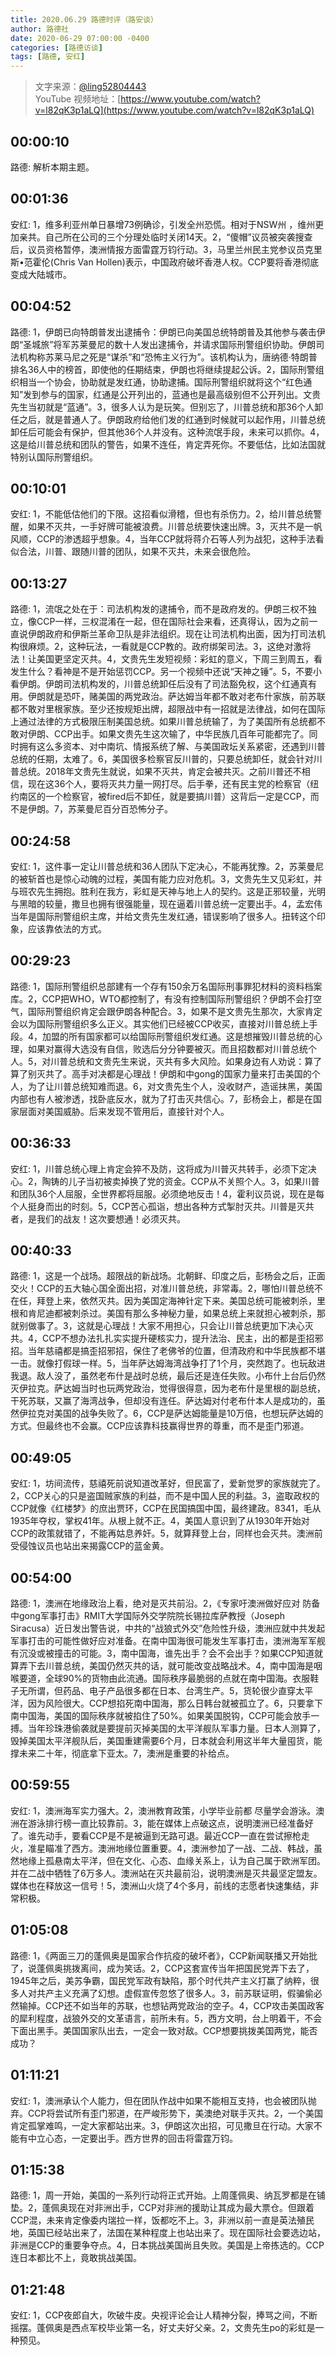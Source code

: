 ```yaml
---
title: 2020.06.29 路德时评（路安谈）
author: 路德社
date: 2020-06-29 07:00:00 -0400
categories: [路德访谈]
tags: [路德, 安红]
---
```


> 文字来源：[@ling52804443](https://twitter.com/ling52804443)  
> YouTube 视频地址：[https://www.youtube.com/watch?v=l82qK3p1aLQ](https://www.youtube.com/watch?v=l82qK3p1aLQ)

## 00:00:10

路德: 解析本期主题。

## 00:01:36

安红: 1，维多利亚州单日暴增73例确诊，引发全州恐慌。相对于NSW州 ，维州更加亲共。自己所在公司的三个分理处临时关闭14天。2，“傻帽”议员被突袭搜查后，议员资格暂停，澳洲情报方面雷霆万钧行动。3，马里兰州民主党参议员克里斯•范霍伦(Chris Van Hollen)表示，中国政府破坏香港人权。CCP要将香港彻底变成大陆城市。

## 00:04:52

路德: 1，伊朗已向特朗普发出逮捕令：伊朗已向美国总统特朗普及其他参与袭击伊朗“圣城旅”将军苏莱曼尼的数十人发出逮捕令，并请求国际刑警组织协助。伊朗司法机构称苏莱马尼之死是“谋杀”和“恐怖主义行为”。该机构认为，唐纳德·特朗普排名36人中的榜首，即使他的任期结束，伊朗也将继续提起公诉。2，国际刑警组织相当一个协会，协助就是发红通，协助逮捕。国际刑警组织就将这个“红色通知”发到参与的国家，红通是公开列出的，蓝通也是最高级别但不公开列出。文贵先生当初就是“蓝通”。3，很多人认为是玩笑。但别忘了，川普总统和那36个人卸任之后，就是普通人了。伊朗政府给他们发的红通到时候就可以起作用，川普总统卸任后可能会有保护，但其他36个人并没有。这种流氓手段，未来可以抓你。4，这是给川普总统和团队的警告，如果不连任，肯定弄死你。不要低估，比如法国就特别认国际刑警组织。

## 00:10:01

安红: 1，不能低估他们的下限。这招看似滑稽，但也有杀伤力。2，给川普总统警醒，如果不灭共，一手好牌可能被浪费。川普总统要快速出牌。3，灭共不是一帆风顺，CCP的渗透超乎想象。4，当年CCP就将蒋介石等人列为战犯，这种手法看似合法，川普、跟随川普的团队，如果不灭共，未来会很危险。

## 00:13:27

路德: 1，流氓之处在于：司法机构发的逮捕令，而不是政府发的。伊朗三权不独立，像CCP一样，三权混淆在一起，但在国际社会来看，还真得认，因为之前一直说伊朗政府和伊斯兰革命卫队是非法组织。现在让司法机构出面，因为打司法机构很麻烦。2，这种玩法，一看就是CCP教的。政府绑架司法。3，这绝对激将法！让美国更坚定灭共。4，文贵先生发短视频：彩虹的意义，下周三到周五，看发生什么？看神是不是开始惩罚CCP。另一个视频中还说“天神之锤”。5，不要小看伊朗。伊朗司法机构发的，川普总统卸任后没有了司法豁免权，这个红通真有用。伊朗就是恐吓，赌美国的两党政治。萨达姆当年都不敢对老布什家族，前苏联都不敢对里根家族。至少还按规矩出牌，超限战中有一招就是法律战，如何在国际上通过法律的方式极限压制美国总统。如果川普总统输了，为了美国所有总统都不敢对伊朗、CCP出手。如果文贵先生这次输了，中华民族几百年可能都完了。同时拥有这么多资本、对中南坑、情报系统了解、与美国政坛关系紧密，还遇到川普总统的任期，太难了。6，美国很多检察官反川普的，只要总统卸任，就会针对川普总统。2018年文贵先生就说，如果不灭共，肯定会被共灭。之前川普还不相信，现在这36个人，要将灭共力量一网打尽。后手拳，还有民主党的检察官（纽约南区的一个检察官，被fired后不卸任，就是要搞川普）这背后一定是CCP，而不是伊朗。7，苏莱曼尼百分百恐怖分子。

## 00:24:58

安红: 1，这件事一定让川普总统和36人团队下定决心，不能再犹豫。2，苏莱曼尼的被斩首也是惊心动魄的过程，美国有能力应对危机。3，文贵先生又见彩虹，并与班农先生拥抱。胜利在我方，彩虹是天神与地上人的契约。这是正邪较量，光明与黑暗的较量，撒旦也拥有很强能量，现在逼着川普总统一定要出手。4，孟宏伟当年是国际刑警组织主席，并给文贵先生发红通，错误影响了很多人。扭转这个印象，应该靠依法的方式。

## 00:29:23

路德: 1，国际刑警组织总部建有一个存有150余万名国际刑事罪犯材料的资料档案库。2，CCP把WHO，WTO都控制了，有没有控制国际刑警组织？伊朗不会打空气，国际刑警组织肯定会跟伊朗各种配合。3，如果不是文贵先生那次，大家肯定会以为国际刑警组织多么正义。其实他们已经被CCP收买，直接对川普总统上手段。4，加盟的所有国家都可以给国际刑警组织发红通。这是想摧毁川普总统的心理，如果对赢得大选没有自信，败选后分分钟要被灭。而且招数都对川普总统个人。5，对川普总统和文贵先生来说，灭共有多大风险。如果身边有人劝说：算了算了别灭共了。高手对决都是心理战！伊朗和中gong的国家力量来打击美国的个人，为了让川普总统知难而退。6，对文贵先生个人，没收财产，造谣抹黑，美国内部也有人被渗透，找卧底反水，就为了打击灭共信心。7，彭杨会上，都是在国家层面对美国威胁。后来发现不管用后，直接针对个人。

## 00:36:33

安红: 1，川普总统心理上肯定会猝不及防，这将成为川普灭共转手，必须下定决心。2，陶铸的儿子当初被卖掉换了党的资金。CCP从不关照个人。3，如果川普和团队36个人屈服，全世界都将屈服。必须绝地反击！4，霍利议员说，现在是每个人挺身而出的时刻。5，CCP苦心孤诣，想出各种方式掣肘灭共。川普是灭共者，是我们的战友！这次要想通！必须灭共。

## 00:40:33

路德: 1，这是一个战场。超限战的新战场。北朝鲜、印度之后，彭杨会之后，正面交火！CCP的五大轴心国全面出招，对准川普总统，非常毒。2，哪怕川普总统不在任，拜登上来，依然灭共。因为美国定海神针定下来。美国总统可能被刺杀，里根和肯尼迪都被刺杀过。美国有那么多神秘力量，如果总统上来就担心被刺杀，那就别做事了。3，这就是心理战！大家不用担心，只会让川普总统更加下决心灭共。4，CCP不想办法扎扎实实提升硬核实力，提升法治、民主，出的都是歪招邪招。当年慈禧都是搞歪招邪招，保住了老佛爷的位置，但清政府和中华民族都不堪一击。就像打假球一样。5，当年萨达姆海湾战争打了1个月，突然跑了。也玩敌进我退。敌人没了，虽然老布什是战时总统，最后还是连任失败。小布什上台后仍然灭伊拉克。萨达姆当时也玩两党政治，觉得很得意，因为老布什是里根的副总统，干死苏联，又赢了海湾战争，但却没有连任。萨达姆对付老布什本人是成功的，虽然伊拉克对美国的战争失败了。6，CCP是萨达姆能量是10万倍，也想玩萨达姆的方式。但最终也不会赢。CCP应该靠科技赢得世界的尊重，而不是歪门邪道。

## 00:49:05

安红: 1，坊间流传，慈禧死前说知道改革好，但民富了，爱新觉罗的家族就完了。2，CCP关心的只是盗国贼家族的利益，而不是中国人民的利益。3，盗取政权的CCP就像《红楼梦》的庶出贾环，CCP在民国搞国中国，最终建政。8341，毛从1935年夺权，掌权41年。从根上就不正。4，美国人意识到了从1930年开始对CCP的政策就错了，不能再姑息养奸。5，就算拜登上台，同样也会灭共。澳洲前受侵蚀议员也站出来揭露CCP的蓝金黄。

## 00:54:00

路德: 1，澳洲在地缘政治上看，绝对是灭共前沿。2，《专家吁澳洲做好应对 防备中gong军事打击》RMIT大学国际外交学院院长锡拉库萨教授（Joseph Siracusa）近日发出警告说，中共的“战狼式外交”危险性升级，澳洲应就中共发起军事打击的可能性做好应对准备。在南中国海很可能发生军事打击，澳洲海军军舰有沉没或被撞击的可能。3，南中国海，谁先出手？会不会出手？如果CCP知道就算弄下去川普总统，美国仍然灭共的话，就可能改变战略战术。4，南中国海是咽喉要道，全球90%的货物由此流通。国际秩序最脆弱的点就在南中国海。衣服鞋子无所谓，但药品、电子产品很多都在日本、台湾生产。5，货轮很少直穿太平洋，因为风险很大。CCP想掐死南中国海，那么日韩台就被孤立了。6，只要拿下南中国海，美国的国际秩序就被掐住了50%。如果美国脱钩，CCP可能会放手一搏。当年珍珠港偷袭就是要提前灭掉美国的太平洋舰队军事力量。日本人测算了，毁掉美国太平洋舰队后，美国重建需要6个月，日本就会利用这半年大量囤货，能撑未来二十年，彻底拿下亚太。7，澳洲是重要的补给点。

## 00:59:55

安红: 1，澳洲海军实力强大。2，澳洲教育政策，小学毕业前都 尽量学会游泳。澳洲在游泳排行榜一直比较靠前。3，能在媒体上点破这点，说明澳洲已经准备好了。谁先动手，要看CCP是不是被逼到无路可退。最近CCP一直在尝试擦枪走火，准星瞄准了西方。澳洲地缘位置重要。4，澳洲参加了一战、二战、韩战，虽然地缘上孤悬南太平洋，但在文化、心态、血缘关系上，认为自己属于欧洲军团。并在二战中牺牲了6万多人。澳洲站在灭共最前沿，说明澳洲是灭共最坚定盟友。媒体也在释放这一信号！5，澳洲山火烧了4个多月，前线的志愿者快速集结，非常积极。

## 01:05:08

路德: 1，《两面三刀的蓬佩奥是国家合作抗疫的破坏者》，CCP新闻联播又开始批了，说蓬佩奥挑拨离间，成为笑话。2，CCP这套宣传当年把国民党弄下去了，1945年之后，美苏争霸，国民党军政有缺陷，那个时代共产主义打赢了纳粹，很多人对共产主义充满了幻想。虚假宣传忽悠了很多人。3，前苏联证明，假骗偷必然输掉。CCP还不如当年的苏联，也想钻两党政治的空子。4，CCP攻击美国政客的犀利程度，战狼外交的文革语言，前所未有。5，西方文明，台上明着干，不会下面出黑手。美国国家队出去，一定会一致对敌。CCP想要挑拨美国两党，能否成功？

## 01:11:21

安红: 1，澳洲承认个人能力，但在团队作战中如果不能相互支持，也会被团队抛弃。CCP将尝试所有歪门邪道，在严峻形势下，美澳绝对联手灭共。2，一个美国肯定孤掌难鸣，一定大家都站出来。3，伊朗这次出招，可见撒旦在行动。大家不能有中立心态，一定要出手。西方世界的回击将雷霆万钧。

## 01:15:38

路德: 1，周一开始，美国的一系列行动将正式开始。上周蓬佩奥、纳瓦罗都是在铺垫。2，蓬佩奥现在对非洲出手，CCP对非洲的援助让其成为最大票仓。但跟着CCP混，未来肯定像委内瑞拉一样，饭都吃不上。3，非洲以前一直是英法殖民地，英国已经站出来了，法国在某种程度上也站出来了。现在国际社会要选边站，非洲是CCP的重要争夺点。4，日本挑战美国尚且失败。美国是上帝拣选的。CCP连日本都比不上，竟敢挑战美国。

## 01:21:48

安红: 1，CCP夜郎自大，吹破牛皮。央视评论会让人精神分裂，捧骂之间，不断摇摆。蓬佩奥是西点军校毕业第一名，好丈夫好父亲。2，文贵先生po的彩虹是一种预见。
